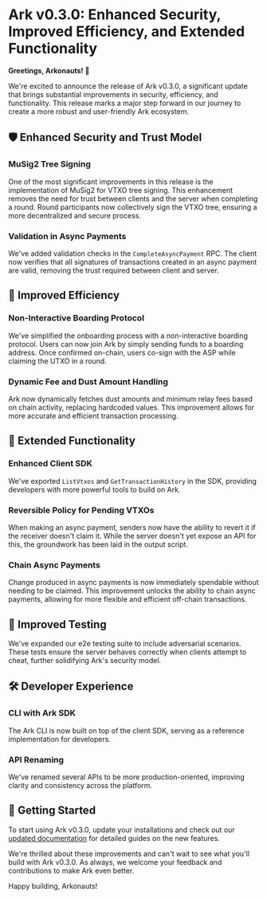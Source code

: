 # Ark v0.3.0: Enhanced Security, Improved Efficiency, and Extended Functionality

**Greetings, Arkonauts! 🚀**

We're excited to announce the release of Ark v0.3.0, a significant update that brings substantial improvements in security, efficiency, and functionality. This release marks a major step forward in our journey to create a more robust and user-friendly Ark ecosystem.

## 🛡️ Enhanced Security and Trust Model

### MuSig2 Tree Signing

One of the most significant improvements in this release is the implementation of MuSig2 for VTXO tree signing. This enhancement removes the need for trust between clients and the server when completing a round. Round participants now collectively sign the VTXO tree, ensuring a more decentralized and secure process.

### Validation in Async Payments

We've added validation checks in the `CompleteAsyncPayment` RPC. The client now verifies that all signatures of transactions created in an async payment are valid, removing the trust required between client and server.

## 🚀 Improved Efficiency

### Non-Interactive Boarding Protocol

We've simplified the onboarding process with a non-interactive boarding protocol. Users can now join Ark by simply sending funds to a boarding address. Once confirmed on-chain, users co-sign with the ASP while claiming the UTXO in a round.

### Dynamic Fee and Dust Amount Handling

Ark now dynamically fetches dust amounts and minimum relay fees based on chain activity, replacing hardcoded values. This improvement allows for more accurate and efficient transaction processing.

## 🔧 Extended Functionality

### Enhanced Client SDK

We've exported `ListVtxos` and `GetTransactionHistory` in the SDK, providing developers with more powerful tools to build on Ark.

### Reversible Policy for Pending VTXOs

When making an async payment, senders now have the ability to revert it if the receiver doesn't claim it. While the server doesn't yet expose an API for this, the groundwork has been laid in the output script.

### Chain Async Payments

Change produced in async payments is now immediately spendable without needing to be claimed. This improvement unlocks the ability to chain async payments, allowing for more flexible and efficient off-chain transactions.

## 🧪 Improved Testing

We've expanded our e2e testing suite to include adversarial scenarios. These tests ensure the server behaves correctly when clients attempt to cheat, further solidifying Ark's security model.

## 🛠️ Developer Experience

### CLI with Ark SDK

The Ark CLI is now built on top of the client SDK, serving as a reference implementation for developers.

### API Renaming

We've renamed several APIs to be more production-oriented, improving clarity and consistency across the platform.

## 🚀 Getting Started

To start using Ark v0.3.0, update your installations and check out our [updated documentation](https://arkdev.info) for detailed guides on the new features.

We're thrilled about these improvements and can't wait to see what you'll build with Ark v0.3.0. As always, we welcome your feedback and contributions to make Ark even better.

Happy building, Arkonauts!